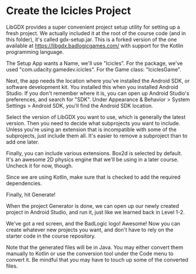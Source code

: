 # Create the Icicles Project

LibGDX provides a super convenient project setup utility for setting up a fresh project. We actually included it at the root of the course code (and in this folder), it's called gdx-setup.jar. This is a forked version of the one available at  https://libgdx.badlogicgames.com/ with support for the Kotlin programming language.

The Setup App wants a Name, we'll use "Icicles". For the package, we've used "com.udacity.gamedev.icicles". For the Game class: "IciclesGame".

Next, the app needs the location where you've installed the Android SDK, or software development kit. You installed this when you installed Android Studio. If you don't remember where it is, you can open up Android Studio's preferences, and search for "SDK". Under Appearance & Behavior > System Settings > Android SDK, you'll find the Android SDK location.

Select the version of LibGDX you want to use, which is generally the latest version. Then you need to decide what subprojects you want to include. Unless you're using an extension that is incompatible with some of the subprojects, just include them all. It's easier to remove a subproject than to add one later.

Finally, you can include various extensions. Box2d is selected by default. It's an awesome 2D physics engine that we'll be using in a later course. Uncheck it for now, though.

Since we are using Kotlin, make sure that is checked to add the required dependencies.

Finally, hit Generate!

When the project Generator is done, we can open up our newly created project in Android Studio, and run it, just like we learned back in Level 1-2.

We've got a red screen, and the BadLogic logo! Awesome! Now you can create whatever new projects you want, and don't have to rely on the starter code in the course repository.

Note that the generated files will be in Java. You may either convert them manually to Kotlin or use the conversion tool under the Code menu to convert it. Be mindful that you may have to touch up some of the converted files.
